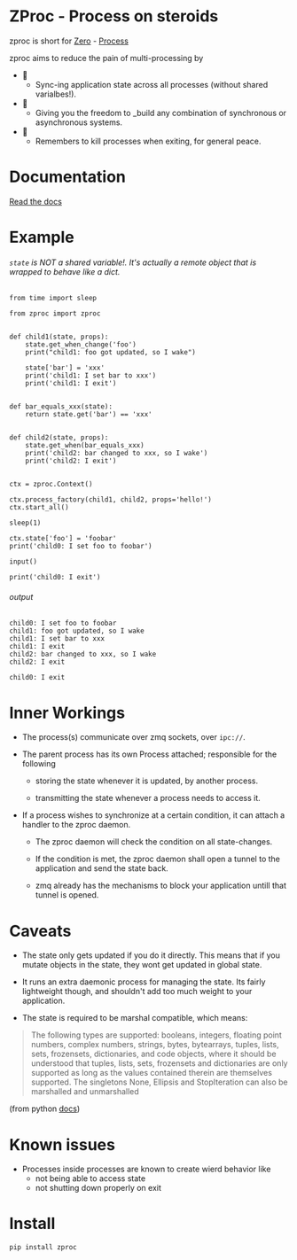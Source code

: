 # ZProc - Process on steroids
zproc is short for [Zero](http://zguide.zeromq.org/page:all#The-Zen-of-Zero) - [Process](https://docs.python.org/3.6/library/multiprocessing.html#multiprocessing.Process)

zproc aims to reduce the pain of multi-processing by

- 🌠
    - Sync-ing  application state across all processes (without shared varialbes!).
- 🌠
    - Giving you the freedom to _build any combination of synchronous or asynchronous systems.
- 🌠
    - Remembers to kill processes when exiting, for general peace.

# Documentation

[Read the docs](http://zproc.readthedocs.io/en/latest/)

# Example
###### `state` is NOT a shared variable!. It's actually a remote object that is wrapped to behave like a dict.


```
from time import sleep

from zproc import zproc


def child1(state, props):
    state.get_when_change('foo')
    print("child1: foo got updated, so I wake")

    state['bar'] = 'xxx'
    print('child1: I set bar to xxx')
    print('child1: I exit')


def bar_equals_xxx(state):
    return state.get('bar') == 'xxx'


def child2(state, props):
    state.get_when(bar_equals_xxx)
    print('child2: bar changed to xxx, so I wake')
    print('child2: I exit')


ctx = zproc.Context()

ctx.process_factory(child1, child2, props='hello!')
ctx.start_all()

sleep(1)

ctx.state['foo'] = 'foobar'
print('child0: I set foo to foobar')

input()

print('child0: I exit')
```

###### output
```
child0: I set foo to foobar
child1: foo got updated, so I wake
child1: I set bar to xxx
child1: I exit
child2: bar changed to xxx, so I wake
child2: I exit

child0: I exit
```

# Inner Workings

- The process(s) communicate over zmq sockets, over `ipc://`.

- The parent process has its own Process attached; responsible for the following

    - storing the state whenever it is updated, by another process.

    - transmitting the state whenever a process needs to access it.

- If a process wishes to synchronize at a certain condition, it can attach a handler to the zproc daemon.

    - The zproc daemon will check the condition on all state-changes.

    - If the condition is met, the zproc daemon shall open a tunnel to the application and send the state back.

    - zmq already has the mechanisms to block your application untill that tunnel is opened.

# Caveats

- The state only gets updated if you do it directly. This means that if you mutate objects in the state, they wont get updated in global state.

- It runs an extra daemonic process for managing the state. Its fairly lightweight though, and shouldn't add too much weight to your application.

- The state is required to be marshal compatible, which means:

> The following types are supported: booleans, integers, floating point numbers, complex numbers, strings, bytes, bytearrays, tuples, lists, sets, frozensets, dictionaries, and code objects, where it should be understood that tuples, lists, sets, frozensets and dictionaries are only supported as long as the values contained therein are themselves supported. The singletons None, Ellipsis and StopIteration can also be marshalled and unmarshalled

(from python [docs](https://docs.python.org/3/library/marshal.html))

# Known issues

- Processes inside processes are known to create wierd behavior like
    - not being able to access state
    - not shutting down properly on exit


# Install
`pip install zproc`
